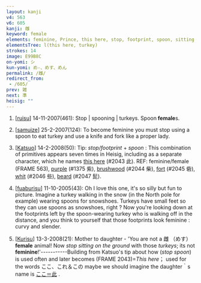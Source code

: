 ```yaml
---
layout: kanji
v4: 563
v6: 605
kanji: 雌
keyword: female
elements: feminine, Prince, this here, stop, footprint, spoon, sitting on the ground, turkey
elementsTree: l(this here, turkey)
strokes: 14
image: E99B8C
on-yomi: シ
kun-yomi: め-、めす、めん
permalink: /雌/
redirect_from:
 - /605/
prev: 雑
next: 準
heisig: ""
---
```


1) [<a href="http://kanji.koohii.com/profile/ruisu">ruisu</a>] 14-11-2007(461): Stop | spooning | turkeys. Spoon<strong> female</strong>s.

2) [<a href="http://kanji.koohii.com/profile/samuize">samuize</a>] 25-2-2007(124): To become feminine you must stop using a spoon to eat turkey and use a knife and fork like a proper lady.

3) [<a href="http://kanji.koohii.com/profile/Katsuo">Katsuo</a>] 14-2-2008(50): Tip: <em>stop/footprint</em> + <em>spoon</em> : This combination of primitives appears seven times in Heisig, including as a separate character, which he names <a href="../v4/2043.html">this here</a> (#2043 此). REF: feminine/female (FRAME 563), <a href="../v4/1375.html">purple</a> (#1375 紫), <a href="../v4/2044.html">brushwood</a> (#2044 柴), <a href="../v4/2045.html">fort</a> (#2045 砦), <a href="../v4/2046.html">whit</a> (#2046 些), <a href="../v4/2047.html">beard</a> (#2047 髭).

4) [<a href="http://kanji.koohii.com/profile/fuaburisu">fuaburisu</a>] 11-10-2005(43): Oh I love this one, it&#039;s so silly but fun to picture. Imagine a turkey walking in the snow (in the North pole for example) wearing spoons for snowshoes. Turkeys have small feet so they can use spoons as snowshoes, right ? Now you&#039;re looking down at the footprints left by the spoon-wearing turkey who is walking off in the distance, and you think to yourself that those footprints look feminine : curvy and slender.

5) [<a href="http://kanji.koohii.com/profile/Kurisu">Kurisu</a>] 13-3-2008(21): Mother to daughter - &#039;You are not a 雌 （めす） <strong>female</strong> animal! Now <em>stop</em> <em>sitting on the ground</em> with those <em>turkeys</em>; its not <strong>feminine</strong>!&#039;-----------Building from Katsuo&#039;s tip about how (<em>stop spoon</em>) is used often and later becomes (FRAME 2043)=<em>This here</em>； used for the words ここ、これ＆この maybe we should imagine the daughter｀s name is <a href="midori://search?text=ここ＝此">ここ＝此</a> .

